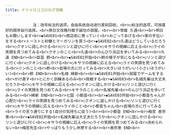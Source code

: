 ```yaml
---
title: ナツイロココロログ攻略
---
```


                注：括号标注的选项，会由系统自动进行差别回收。<br>○标注的选项，可按喜好的顺序自行选择。<br>原日文攻略刊载于誠也の部屋。<br><br>常磐 久遠<br><br>明日もお願いします<br>◆SAVE01<br>商店街に寄っていく<br>おごってあげる<br>家の手伝いをする<br>トーストと砂糖とマーガリンを買う<br>◆SAVE02<br>久遠はどうしているだろう<br>○クオンに話しかける<br>○リンと遊びに行く<br>○キサラの視線に応える<br>○ライの笑顔を見つめてみる<br>クオンのこと<br>久遠<br>のんびり浜辺を歩いてみる<br><br>久遠 END<br><br>臣苗 鈴<br><br>◆SAVE02开始<br>鈴の様子が気になる<br>○リンと遊びに行く<br>○クオンに話しかける<br>○キサラの視線に応える<br>○ライの笑顔を見つめてみる<br>リンのこと<br>鈴<br>岩場の方に行ってみる<br>大きいほうがいい(小さいほうがいい)<br><br>鈴 END<br><br>名城 綺新<br><br>◆SAVE01开始<br>部屋でゲームをする<br>かけ直す<br>とにかく訓練あるのみ<br>挑戦する<br>◆SAVE03<br>名城先輩は大丈夫だろうか<br>○キサラの視線に応える<br>○クオンに話しかける<br>○リンと遊びに行く<br>○ライの笑顔を見つめてみる<br>キサラのこと<br>名城先輩<br>のんびり浜辺を歩いてみる<br><br>綺新 END<br><br>七国 小都音<br><br>◆SAVE03开始<br>小都音ちゃんが心配だ<br>○ライの笑顔を見つめてみる<br>○クオンに話しかける<br>○リンと遊びに行く<br>○キサラの視線に応える<br>ライのこと<br>小都音ちゃん<br>岩場の方に行ってみる<br>ライの言う通りにする(自分の気持ちに従う)<br><br>小都音 END<br><br>梅宮 香奈恵<br><br>◆SAVE02开始<br>名城先輩は大丈夫だろうか<br>○クオンに話しかける<br>○リンと遊びに行く<br>○キサラの視線に応え<br>○ライの笑顔を見つめてみる<br>決められない<br>梅宮先生<br>やっぱりもう少し休憩する<br><br>香奈恵 END<br>
              
